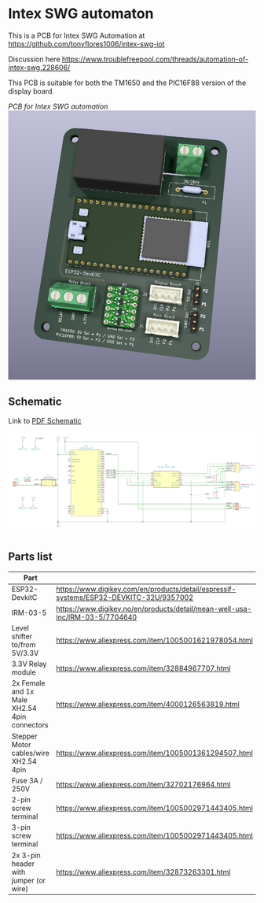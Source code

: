 # Intex SWG automaton

This is a PCB for Intex SWG Automation at
https://github.com/tonyflores1006/intex-swg-iot

Discussion here
https://www.troublefreepool.com/threads/automation-of-intex-swg.228606/

This PCB is suitable for both the TM1650 and the PIC16F88 version of the display board.

*PCB for Intex SWG automation*
![](docs/poster.png)


## Schematic

Link to [PDF Schematic](docs/intex-swg-pcb.pdf)

![Schematic](docs/schematic.png)


## Parts list

| Part            |             |
|-----------------|-------------|
| ESP32-DevkitC |  https://www.digikey.com/en/products/detail/espressif-systems/ESP32-DEVKITC-32U/9357002 | $1600 |
| IRM-03-5 | https://www.digikey.no/en/products/detail/mean-well-usa-inc/IRM-03-5/7704640 |
| Level shifter to/from 5V/3.3V | https://www.aliexpress.com/item/1005001621978054.html | 
| 3.3V Relay module | https://www.aliexpress.com/item/32884967707.html | 
| 2x Female and 1x Male XH2.54 4pin connectors | https://www.aliexpress.com/item/4000126563819.html | 
| Stepper Motor cables/wire XH2.54 4pin | https://www.aliexpress.com/item/1005001361294507.html |
| Fuse 3A / 250V | https://www.aliexpress.com/item/32702176964.html | 
| 2-pin screw terminal | https://www.aliexpress.com/item/1005002971443405.html  | 
| 3-pin screw terminal | https://www.aliexpress.com/item/1005002971443405.html  | 
| 2x 3-pin header with jumper (or wire) | https://www.aliexpress.com/item/32873263301.html  | 


